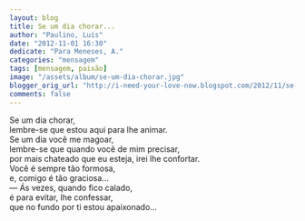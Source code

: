```yaml
---
layout: blog
title: Se um dia chorar...
author: "Paulino, Luís"
date: "2012-11-01 16:30"
dedicate: "Para Meneses, A."
categories: "mensagem"
tags: [mensagem, paixão]
image: "/assets/album/se-um-dia-chorar.jpg"
blogger_orig_url: "http://i-need-your-love-now.blogspot.com/2012/11/se-um-dia-chorares-lembre-se-que-estou.html"
comments: false
---
```

Se um dia chorar,\
lembre-se que estou aqui para lhe animar.\
Se um dia você me magoar,\
lembre-se que quando você de mim precisar,\
por mais chateado que eu esteja, irei lhe confortar.\
Você é sempre tão formosa,\
e, comigo é tão graciosa...\
— Ás vezes, quando fico calado,\
é para evitar, lhe confessar,\
que no fundo por ti estou apaixonado...
